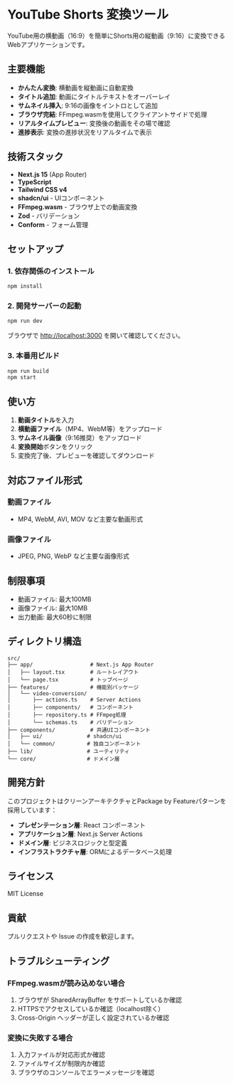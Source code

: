 # YouTube Shorts 変換ツール

YouTube用の横動画（16:9）を簡単にShorts用の縦動画（9:16）に変換できるWebアプリケーションです。

## 主要機能

- **かんたん変換**: 横動画を縦動画に自動変換
- **タイトル追加**: 動画にタイトルテキストをオーバーレイ
- **サムネイル挿入**: 9:16の画像をイントロとして追加
- **ブラウザ完結**: FFmpeg.wasmを使用してクライアントサイドで処理
- **リアルタイムプレビュー**: 変換後の動画をその場で確認
- **進捗表示**: 変換の進捗状況をリアルタイムで表示

## 技術スタック

- **Next.js 15** (App Router)
- **TypeScript**
- **Tailwind CSS v4**
- **shadcn/ui** - UIコンポーネント
- **FFmpeg.wasm** - ブラウザ上での動画変換
- **Zod** - バリデーション
- **Conform** - フォーム管理

## セットアップ

### 1. 依存関係のインストール

```bash
npm install
```

### 2. 開発サーバーの起動

```bash
npm run dev
```

ブラウザで [http://localhost:3000](http://localhost:3000) を開いて確認してください。

### 3. 本番用ビルド

```bash
npm run build
npm start
```

## 使い方

1. **動画タイトル**を入力
2. **横動画ファイル**（MP4、WebM等）をアップロード
3. **サムネイル画像**（9:16推奨）をアップロード
4. **変換開始**ボタンをクリック
5. 変換完了後、プレビューを確認してダウンロード

## 対応ファイル形式

### 動画ファイル

- MP4, WebM, AVI, MOV など主要な動画形式

### 画像ファイル

- JPEG, PNG, WebP など主要な画像形式

## 制限事項

- 動画ファイル: 最大100MB
- 画像ファイル: 最大10MB
- 出力動画: 最大60秒に制限

## ディレクトリ構造

```
src/
├── app/                  # Next.js App Router
│   ├── layout.tsx        # ルートレイアウト
│   └── page.tsx          # トップページ
├── features/             # 機能別パッケージ
│   └── video-conversion/
│       ├── actions.ts    # Server Actions
│       ├── components/   # コンポーネント
│       ├── repository.ts # FFmpeg処理
│       └── schemas.ts    # バリデーション
├── components/           # 共通UIコンポーネント
│   ├── ui/              # shadcn/ui
│   └── common/          # 独自コンポーネント
├── lib/                 # ユーティリティ
└── core/                # ドメイン層
```

## 開発方針

このプロジェクトはクリーンアーキテクチャとPackage by Featureパターンを採用しています：

- **プレゼンテーション層**: React コンポーネント
- **アプリケーション層**: Next.js Server Actions
- **ドメイン層**: ビジネスロジックと型定義
- **インフラストラクチャ層**: ORMによるデータベース処理

## ライセンス

MIT License

## 貢献

プルリクエストや Issue の作成を歓迎します。

## トラブルシューティング

### FFmpeg.wasmが読み込めない場合

1. ブラウザが SharedArrayBuffer をサポートしているか確認
2. HTTPSでアクセスしているか確認（localhost除く）
3. Cross-Origin ヘッダーが正しく設定されているか確認

### 変換に失敗する場合

1. 入力ファイルが対応形式か確認
2. ファイルサイズが制限内か確認
3. ブラウザのコンソールでエラーメッセージを確認
